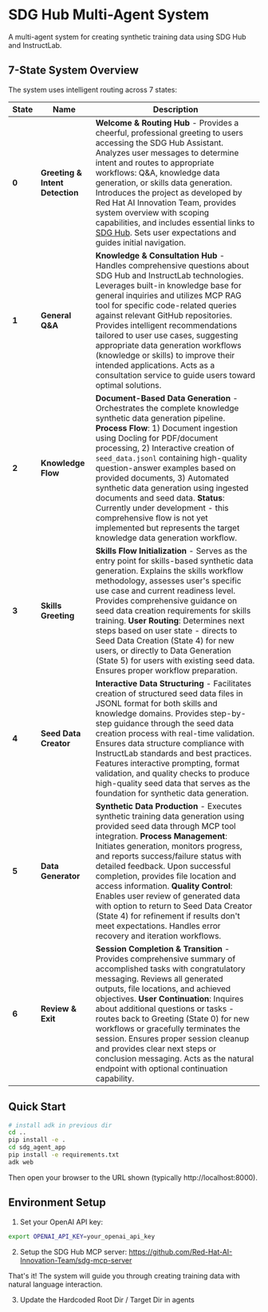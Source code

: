# SDG Hub Multi-Agent System

A multi-agent system for creating synthetic training data using SDG Hub and InstructLab.

## 7-State System Overview

The system uses intelligent routing across 7 states:

| State | Name | Description |
|-------|------|-------------|
| **0** | **Greeting & Intent Detection** | **Welcome & Routing Hub** - Provides a cheerful, professional greeting to users accessing the SDG Hub Assistant. Analyzes user messages to determine intent and routes to appropriate workflows: Q&A, knowledge data generation, or skills data generation. Introduces the project as developed by Red Hat AI Innovation Team, provides system overview with scoping capabilities, and includes essential links to [SDG Hub](https://github.com/Red-Hat-AI-Innovation-Team/sdg_hub/tree/main). Sets user expectations and guides initial navigation. |
| **1** | **General Q&A** | **Knowledge & Consultation Hub** - Handles comprehensive questions about SDG Hub and InstructLab technologies. Leverages built-in knowledge base for general inquiries and utilizes MCP RAG tool for specific code-related queries against relevant GitHub repositories. Provides intelligent recommendations tailored to user use cases, suggesting appropriate data generation workflows (knowledge or skills) to improve their intended applications. Acts as a consultation service to guide users toward optimal solutions. |
| **2** | **Knowledge Flow** | **Document-Based Data Generation** - Orchestrates the complete knowledge synthetic data generation pipeline. **Process Flow**: 1) Document ingestion using Docling for PDF/document processing, 2) Interactive creation of `seed_data.jsonl` containing high-quality question-answer examples based on provided documents, 3) Automated synthetic data generation using ingested documents and seed data. **Status**: Currently under development - this comprehensive flow is not yet implemented but represents the target knowledge data generation workflow. |
| **3** | **Skills Greeting** | **Skills Flow Initialization** - Serves as the entry point for skills-based synthetic data generation. Explains the skills workflow methodology, assesses user's specific use case and current readiness level. Provides comprehensive guidance on seed data creation requirements for skills training. **User Routing**: Determines next steps based on user state - directs to Seed Data Creation (State 4) for new users, or directly to Data Generation (State 5) for users with existing seed data. Ensures proper workflow preparation. |
| **4** | **Seed Data Creator** | **Interactive Data Structuring** - Facilitates creation of structured seed data files in JSONL format for both skills and knowledge domains. Provides step-by-step guidance through the seed data creation process with real-time validation. Ensures data structure compliance with InstructLab standards and best practices. Features interactive prompting, format validation, and quality checks to produce high-quality seed data that serves as the foundation for synthetic data generation. |
| **5** | **Data Generator** | **Synthetic Data Production** - Executes synthetic training data generation using provided seed data through MCP tool integration. **Process Management**: Initiates generation, monitors progress, and reports success/failure status with detailed feedback. Upon successful completion, provides file location and access information. **Quality Control**: Enables user review of generated data with option to return to Seed Data Creator (State 4) for refinement if results don't meet expectations. Handles error recovery and iteration workflows. |
| **6** | **Review & Exit** | **Session Completion & Transition** - Provides comprehensive summary of accomplished tasks with congratulatory messaging. Reviews all generated outputs, file locations, and achieved objectives. **User Continuation**: Inquires about additional questions or tasks - routes back to Greeting (State 0) for new workflows or gracefully terminates the session. Ensures proper session cleanup and provides clear next steps or conclusion messaging. Acts as the natural endpoint with optional continuation capability. |

## Quick Start

```bash
# install adk in previous dir
cd ..
pip install -e .
cd sdg_agent_app
pip install -e requirements.txt
adk web
```

Then open your browser to the URL shown (typically http://localhost:8000).

## Environment Setup

1. Set your OpenAI API key:
```bash
export OPENAI_API_KEY=your_openai_api_key
```


2. Setup the SDG Hub MCP server:
https://github.com/Red-Hat-AI-Innovation-Team/sdg-mcp-server

That's it! The system will guide you through creating training data with natural language interaction.


3. Update the Hardcoded Root Dir / Target Dir in agents
